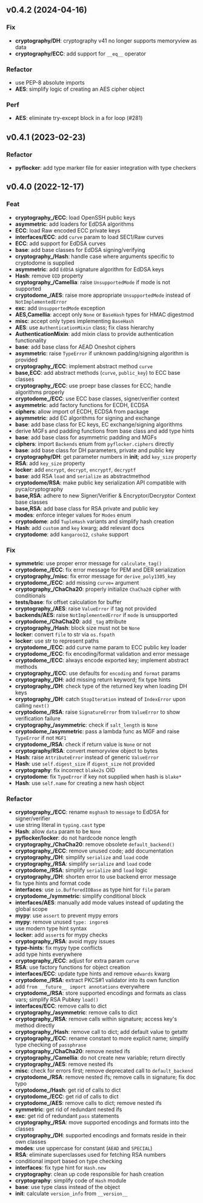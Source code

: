 ## v0.4.2 (2024-04-16)

### Fix

- **cryptography/DH**: cryptography v41 no longer supports memoryview as data
- **cryptography/ECC**: add support for `__eq__` operator

### Refactor

- use PEP-8 absolute imports
- **AES**: simplify logic of creating an AES cipher object

### Perf

- **AES**: eliminate try-except block in a for loop (#281)

## v0.4.1 (2023-02-23)

### Refactor

- **pyflocker**: add type marker file for easier integration with type checkers

## v0.4.0 (2022-12-17)

### Feat

- **cryptography_/ECC**: load OpenSSH public keys
- **asymmetric**: add loaders for EdDSA algorithms
- **ECC**: load Raw encoded ECC private keys
- **interfaces/ECC**: add `curve` param to load SEC1/Raw curves
- **ECC**: add support for EdDSA curves
- **base**: add base classes for EdDSA signing/verifying
- **cryptography_/Hash**: handle case where arguments specific to cryptodome is supplied
- **asymmetric**: add `EdDSA` signature algorithm for EdDSA keys
- **Hash**: remove `OID` property
- **cryptography_/Camellia**: raise `UnsupportedMode` if mode is not supported
- **cryptodome_/AES**: raise more appropriate `UnsupportedMode` instead of `NotImplementedError`
- **exc**: add `UnsupportedMode` exception
- **AES,Camellia**: accept only `None` or `BaseHash` types for HMAC digestmod
- **misc**: accept only types implementing `BaseHash`
- **AES**: use `AuthenticationMixin` class; fix class hierarchy
- **AuthenticationMixin**: add mixin class to provide authentication functionality
- **base**: add base class for AEAD Oneshot ciphers
- **asymmetric**: raise `TypeError` if unknown padding/signing algorithm is provided
- **cryptography_/ECC**: implement abstract method `curve`
- **base,ECC**: add abstract methods (`curve`, `public_key`) to ECC base classes
- **cryptography_/ECC**: use proepr base classes for ECC; handle algorithms properly
- **cryptodome_/ECC**: use ECC base classes, signer/verifier context
- **asymmetric**: add factory functions for ECDH, ECDSA
- **ciphers**: allow import of ECDH, ECDSA from package
- **asymmetric**: add EC algorithms for signing and exchange
- **base**: add base class for EC keys, EC exchange/signing algorithms
- derive MGFs and padding functions from base class and add type hints
- **base**: add base class for asymmetric padding and MGFs
- **ciphers**: import `Backends` enum from `pyflocker.ciphers` directly
- **base**: add base class for DH parameters, private and public key
- **cryptography/DH**: get parameter numbers in __init__; add `key_size` property
- **RSA**: add `key_size` property
- **locker**: add `encrypt`, `decrypt`, `encryptf`, `decryptf`
- **base**: add RSA `load` and `serialize` as abstractmethod
- **cryptodome/RSA**: make public key serialization API compatible with pyca/cryptography
- **base,RSA**: adhere to new Signer/Verifier & Encryptor/Decryptor Context base classes
- **base,RSA**: add base class for RSA private and public key
- **modes**: enforce integer values for `Modes` enum
- **cryptodome**: add `TupleHash` variants and simplify hash creation
- **Hash**: add `custom` and `key` kwarg; add relevant docs
- **cryptodome**: add `kangaroo12`, `cshake` support

### Fix

- **symmetric**: use proper error message for `calculate_tag()`
- **cryptodome_/ECC**: fix error message for PEM and DER serialization
- **cryptography_/misc**: fix error message for `derive_poly1305_key`
- **cryptodome_/ECC**: add missing `curve=` argument
- **cryptography_/ChaCha20**: properly initialize `ChaCha20` cipher with conditionals
- **tests/base**: fix offset calculation for buffer
- **cryptography_/AES**: raise `ValueError` if tag not provided
- **backends/AES**: raise `NotImplementedError` if `mode` is unsupported
- **cryptodome_/ChaCha20**: add `_tag` attribute
- **cryptography_/Hash**: block size must not be `None`
- **locker**: convert `file` to str via `os.fspath`
- **locker**: use str to represent paths
- **cryptodome_/ECC**: add curve name param to ECC public key loader
- **cryptodome_/ECC**: fix encoding/format validation and error message
- **cryptodome_/ECC**: always encode exported key; implement abstract methods
- **cryptography_/ECC**: use defaults for `encoding` and `format` params
- **cryptography_/DH**: add missing return keyword; fix type hints
- **cryptography_/DH**: check type of the returned key when loading DH keys
- **cryptography_/DH**: catch `StopIteration` instead of `IndexError` upon calling `next()`
- **cryptodome_/RSA**: raise `SignatureError` from `ValueError` to show verification failure
- **cryptography_/asymmetric**: check if `salt_length` is `None`
- **cryptodome_/asymmetric**: pass a lambda func as MGF and raise `TypeError` if not `MGF1`
- **cryptodome_/RSA**: check if return value is `None` or not
- **cryptography/RSA**: convert memoryview object to bytes
- **Hash**: raise `AttributeError` instead of generic `ValueError`
- **Hash**: use `self.digest_size` if `digest_size` not provided
- **cryptography**: fix incorrect `blake2s` OID
- **cryptodome**: fix `TypeError` if key not supplied when hash is `blake*`
- **Hash**: use `self.name` for creating a new hash object

### Refactor

- **cryptography_/ECC**: rename `msghash` to `message` to EdDSA for signer/verifier
- use string literal in `typing.cast` type
- **Hash**: allow `data` param to be `None`
- **pyflocker/locker**: do not hardcode nonce length
- **cryptography_/ChaCha20**: remove obsolete `default_backend()`
- **cryptography_/ECC**: remove unused code; add documentation
- **cryptography_/DH**: simplify `serialize` and `load` code
- **cryptography_/RSA**: simplify `serialize` and `load` code
- **cryptodome_/RSA**: simplify `serialize` and `load` logic
- **cryptography_/DH**: shorten error to use backend error message
- fix type hints and format code
- **interfaces**: use `io.BufferedIOBase` as type hint for `file` param
- **cryptodome_/symmetric**: simplify conditional block
- **interfaces/AES**: manually add mode values instead of updating the global scope
- **mypy**: use `assert` to prevent mypy errors
- **mypy**: remove unused `type: ingore`s
- use modern type hint syntax
- **locker**: add `assert`s for mypy checks
- **cryptography_/RSA**: avoid mypy issues
- **type-hints**: fix mypy type conflicts
- add type hints everywhere
- **cryptography_/ECC**: adjust for extra param `curve`
- **RSA**: use factory functions for object creation
- **interfaces/ECC**: update type hints and remove ``edwards`` kwarg
- **cryptodome_/RSA**: extract PKCS#1 validator into its own function
- add `from __future__ import annotations` everywhere
- **cryptodome_/RSA**: store supported encodings and formats as class vars; simplify RSA Pubkey `load()`
- **interfaces/ECC**: remove calls to dict
- **cryptography_/asymmetric**: remove calls to dict
- **cryptography_/RSA**: remove calls within signature; access key's method directly
- **cryptography_/Hash**: remove call to dict; add default value to getattr
- **cryptography_/ECC**: rename constant to more explicit name; simplify type checking of `passphrase`
- **cryptography_/ChaCha20**: remove nested ifs
- **cryptography_/Camellia**: do not create new variable; return directly
- **cryptography_/AES**: remove nested ifs
- **misc**: check for errors first; remove deprecated call to `default_backend`
- **cryptodome_/RSA**: remove nested ifs; remove calls in signature; fix doc typo
- **cryptodome_/Hash**: get rid of calls to dict
- **cryptodome_/ECC**: get rid of calls to dict
- **cryptodome_/AES**: remove calls to dict; remove nested ifs
- **symmetric**: get rid of redundant nested ifs
- **exc**: get rid of redundant `pass` statements
- **cryptography_/RSA**: move supported encodings and formats into the classes
- **cryptography_/DH**: supported encodings and formats reside in their own classes
- **modes**: use uppercase for constant (`AEAD` and `SPECIAL`)
- **RSA**: eliminate superclasses used for fetching RSA numbers
- conditional import based on type checking
- **interfaces**: fix type hint for `Hash.new`
- **cryptography**: clean up code responsible for hash creation
- **cryptography**: simplify code of `Hash` module
- **base**: use type class instead of the object
- **__init__**: calculate `version_info` from `__version__`
